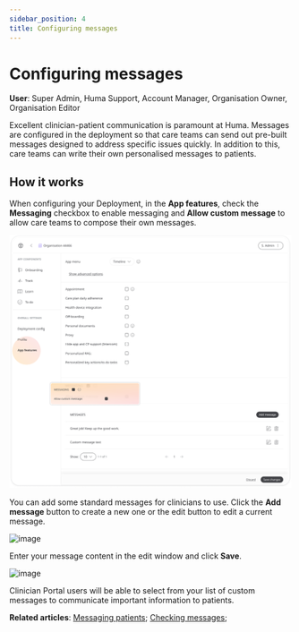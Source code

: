 ```yaml
---
sidebar_position: 4
title: Configuring messages 
---
```

# Configuring messages
**User**: Super Admin, Huma Support, Account Manager, Organisation Owner, Organisation Editor

Excellent clinician-patient communication is paramount at Huma. Messages are configured in the deployment so that care teams can send out pre-built messages designed to address specific issues quickly. In addition to this, care teams can write their own personalised messages to patients.
## How it works​
When configuring your Deployment, in the **App features**, check the **Messaging** checkbox to enable messaging and **Allow custom message** to allow care teams to compose their own messages.

![image](./assets/Messaging01.png)

You can add some standard messages for clinicians to use. Click the **Add message** button to create a new one or the edit button to edit a current message.

![image](./assets/Messaging02.png)

Enter your message content in the edit window and click **Save**.

![image](./assets/Messaging03.png)

Clinician Portal users will be able to select from your list of custom messages to communicate important information to patients.

**Related articles**: [Messaging patients](../../../clinician-portal/telemedicine/messaging-patients.md); [Checking messages](../../../huma-app/features/messages.md);
